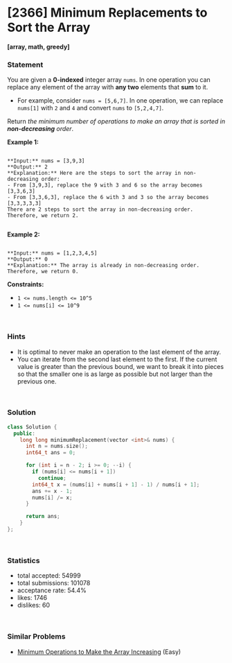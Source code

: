 # [2366] Minimum Replacements to Sort the Array

**[array, math, greedy]**

### Statement

You are given a **0-indexed** integer array `nums`. In one operation you can replace any element of the array with **any two** elements that **sum** to it.

* For example, consider `nums = [5,6,7]`. In one operation, we can replace `nums[1]` with `2` and `4` and convert `nums` to `[5,2,4,7]`.



Return *the minimum number of operations to make an array that is sorted in **non-decreasing** order*.


**Example 1:**

```

**Input:** nums = [3,9,3]
**Output:** 2
**Explanation:** Here are the steps to sort the array in non-decreasing order:
- From [3,9,3], replace the 9 with 3 and 6 so the array becomes [3,3,6,3]
- From [3,3,6,3], replace the 6 with 3 and 3 so the array becomes [3,3,3,3,3]
There are 2 steps to sort the array in non-decreasing order. Therefore, we return 2.


```

**Example 2:**

```

**Input:** nums = [1,2,3,4,5]
**Output:** 0
**Explanation:** The array is already in non-decreasing order. Therefore, we return 0. 

```

**Constraints:**
* `1 <= nums.length <= 10^5`
* `1 <= nums[i] <= 10^9`


<br />

### Hints

- It is optimal to never make an operation to the last element of the array.
- You can iterate from the second last element to the first. If the current value is greater than the previous bound, we want to break it into pieces so that the smaller one is as large as possible but not larger than the previous one.

<br />

### Solution

```cpp
class Solution {
  public:
    long long minimumReplacement(vector <int>& nums) {
      int n = nums.size();
      int64_t ans = 0;

      for (int i = n - 2; i >= 0; --i) {
        if (nums[i] <= nums[i + 1])
          continue;
        int64_t x = (nums[i] + nums[i + 1] - 1) / nums[i + 1];
        ans += x - 1;
        nums[i] /= x;
      }

      return ans;
    }
};
```

<br />

### Statistics

- total accepted: 54999
- total submissions: 101078
- acceptance rate: 54.4%
- likes: 1746
- dislikes: 60

<br />

### Similar Problems

- [Minimum Operations to Make the Array Increasing](https://leetcode.com/problems/minimum-operations-to-make-the-array-increasing) (Easy)
